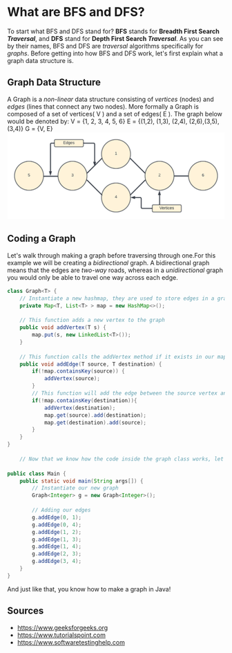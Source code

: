 # What are BFS and DFS?

To start what BFS and DFS stand for? **BFS** stands for **Breadth First Search *Traversal***, and **DFS** stand for **Depth First Search *Traversal***. As you can see by their names, BFS and DFS are *traversal* algorithms specifically for *graphs*. Before getting into how BFS and DFS work, let's first explain what a graph data structure is.


## Graph Data Structure

A Graph is a *non-linear* data structure consisting of *vertices* (nodes) and *edges* (lines that connect any two nodes). More formally a Graph is composed of a set of vertices( V ) and a set of edges( E ). The graph below would be denoted by:
V = {1, 2, 3, 4, 5, 6}
E = {(1,2), (1,3), (2,4), (2,6),(3,5),(3,4)}
G = {V, E}
![Graph Diagram](Images/GraphDiagram.png)

## Coding a Graph

Let's walk through making a graph before traversing through one.For this example we will be creating a *bidirectional* graph. A bidirectional graph means that the edges are *two-way* roads, whereas in a *unidirectional* graph you would only be able to travel one way across each edge.

```java
class Graph<T> {
    // Instantiate a new hashmap, they are used to store edges in a graph
    private Map<T, List<T> > map = new HashMap<>();

    // This function adds a new vertex to the graph
    public void addVertex(T s) {
        map.put(s, new LinkedList<T>());
    }

    // This function calls the addVertex method if it exists in our map for our graph
    public void addEdge(T source, T destination) {
        if(!map.containsKey(source)) {
            addVertex(source);
        }
        // This function will add the edge between the source vertex and destination vertex
        if(!map.containsKey(destination)){
            addVertex(destination);
            map.get(source).add(destination);
            map.get(destination).add(source);
        }
    }
}

    // Now that we know how the code inside the graph class works, let us see how we would access them in our main driver.

public class Main {
    public static void main(String args[]) {
        // Instantiate our new graph
        Graph<Integer> g = new Graph<Integer>();

        // Adding our edges
        g.addEdge(0, 1);
        g.addEdge(0, 4);
        g.addEdge(1, 2);
        g.addEdge(1, 3);
        g.addEdge(1, 4);
        g.addEdge(2, 3);
        g.addEdge(3, 4);
    }
}
```
And just like that, you know how to make a graph in Java!



## Sources

 - https://www.geeksforgeeks.org
 - https://www.tutorialspoint.com
 - https://www.softwaretestinghelp.com
